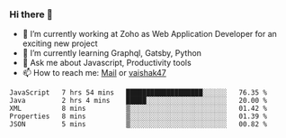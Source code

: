 ### Hi there 👋

- 🔭 I’m currently working at Zoho as Web Application Developer for an exciting new project
- 🌱 I’m currently learning Graphql, Gatsby, Python
- 💬 Ask me about Javascript, Productivity tools 
- 📫 How to reach me: [Mail](mailto:kvaishak007@gmail.com) or [vaishak47](https://twitter.com/vaishak47)

<!--START_SECTION:waka-->
```text
JavaScript   7 hrs 54 mins   ███████████████████░░░░░░   76.35 % 
Java         2 hrs 4 mins    █████░░░░░░░░░░░░░░░░░░░░   20.00 % 
XML          8 mins          ▒░░░░░░░░░░░░░░░░░░░░░░░░   01.42 % 
Properties   8 mins          ▒░░░░░░░░░░░░░░░░░░░░░░░░   01.39 % 
JSON         5 mins          ▒░░░░░░░░░░░░░░░░░░░░░░░░   00.82 % 
```
<!--END_SECTION:waka-->
